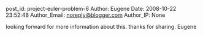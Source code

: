 post_id: project-euler-problem-6
Author: Eugene
Date: 2008-10-22 23:52:48
Author_Email: noreply@blogger.com
Author_IP: None

looking forward for more information about this. thanks for sharing. Eugene
